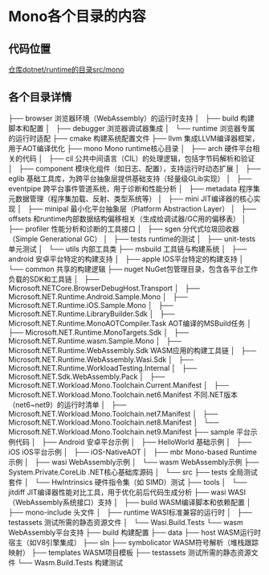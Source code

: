 # Mono各个目录的内容

## 代码位置

[仓库dotnet/runtime的目录src/mono](https://github.com/dotnet/runtime/tree/main/src/mono)

## 各个目录详情

├── browser 浏览器环境（WebAssembly）的运行时支持
│   ├── build 构建脚本和配置
│   ├── debugger 浏览器调试器集成
│   └── runtime 浏览器专属的运行时适配
├── cmake 构建系统配置文件
├── llvm 集成LLVM编译器框架，用于AOT编译优化
├── mono Mono runtime核心目录
│   ├── arch 硬件平台相关的代码
│   ├── cil 公共中间语言（CIL）的处理逻辑，包括字节码解析和验证
│   ├── component 模块化组件（如日志、配置），支持运行时动态扩展
│   ├── eglib 基础工具库，为跨平台抽象层提供基础支持（轻量级GLib实现）
│   ├── eventpipe 跨平台事件管道系统，用于诊断和性能分析
│   ├── metadata 程序集元数据管理（程序集加载、反射、类型系统等）
│   ├── mini JIT编译器的核心实现
│   ├── minipal 最小化平台抽象层（Platform Abstraction Layer）
│   ├── offsets 和runtime内部数据结构偏移相关（生成给调试器/GC用的偏移表）
│   ├── profiler 性能分析和诊断的工具接口
│   ├── sgen 分代式垃圾回收器（Simple Generational GC）
│   ├── tests runtime的测试
│   ├── unit-tests 单元测试
│   └── utils 内部工具类
├── msbuild 工具链与构建系统
│   ├── android 安卓平台特定的构建支持
│   ├── apple IOS平台特定的构建支持
│   └── common 共享的构建逻辑
├── nuget NuGet包管理目录，包含各平台工作负载的SDK和工具链
│   ├── Microsoft.NETCore.BrowserDebugHost.Transport
│   ├── Microsoft.NET.Runtime.Android.Sample.Mono
│   ├── Microsoft.NET.Runtime.iOS.Sample.Mono
│   ├── Microsoft.NET.Runtime.LibraryBuilder.Sdk
│   ├── Microsoft.NET.Runtime.MonoAOTCompiler.Task AOT编译的MSBuild任务
│   ├── Microsoft.NET.Runtime.MonoTargets.Sdk
│   ├── Microsoft.NET.Runtime.wasm.Sample.Mono
│   ├── Microsoft.NET.Runtime.WebAssembly.Sdk WASM应用的构建工具链
│   ├── Microsoft.NET.Runtime.WebAssembly.Wasi.Sdk
│   ├── Microsoft.NET.Runtime.WorkloadTesting.Internal
│   ├── Microsoft.NET.Sdk.WebAssembly.Pack
│   ├── Microsoft.NET.Workload.Mono.Toolchain.Current.Manifest
│   ├── Microsoft.NET.Workload.Mono.Toolchain.net6.Manifest 不同.NET版本（net6~net9）的运行时清单
│   ├── Microsoft.NET.Workload.Mono.Toolchain.net7.Manifest 
│   ├── Microsoft.NET.Workload.Mono.Toolchain.net8.Manifest
│   └── Microsoft.NET.Workload.Mono.Toolchain.net9.Manifest
├── sample 平台示例代码
│   ├── Android 安卓平台示例
│   ├── HelloWorld 基础示例
│   ├── iOS iOS平台示例
│   ├── iOS-NativeAOT
│   ├── mbr Mono-based Runtime 示例
│   ├── wasi WebAssembly示例
│   └── wasm WebAssembly示例
├── System.Private.CoreLib .NET核心基础库源码
│   └── src
├── tests 全局测试套件
│   └── HwIntrinsics 硬件指令集（如 SIMD）测试
├── tools
│   └── jitdiff JIT编译器性能对比工具，用于优化前后代码生成分析
├── wasi WASI（WebAssembly系统接口）支持
│   ├── build WASM编译脚本和依赖配置
│   ├── mono-include 头文件
│   ├── runtime WASI标准兼容的运行时
│   ├── testassets 测试所需的静态资源文件
│   └── Wasi.Build.Tests
└── wasm WebAssembly平台支持
    ├── build 构建配置
    ├── data
    ├── host WASM运行时宿主（如V8引擎集成）
    ├── sln
    ├── symbolicator WASM符号解析（堆栈跟踪映射）
    ├── templates WASM项目模板
    ├── testassets 测试所需的静态资源文件
    └── Wasm.Build.Tests 构建测试
